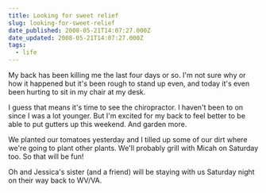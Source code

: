 ```yaml
---
title: Looking for sweet relief
slug: looking-for-sweet-relief
date_published: 2008-05-21T14:07:27.000Z
date_updated: 2008-05-21T14:07:27.000Z
tags:
  - life
---
```


My back has been killing me the last four days or so. I'm not sure why or how it happened but it's been rough to stand up even, and today it's even been hurting to sit in my chair at my desk.

I guess that means it's time to see the chiropractor. I haven't been to on since I was a lot younger. But I'm excited for my back to feel better to be able to put gutters up this weekend. And garden more.

We planted our tomatoes yesterday and I tilled up some of our dirt where we're going to plant other plants. We'll probably grill with Micah on Saturday too. So that will be fun!

Oh and Jessica's sister (and a friend) will be staying with us Saturday night on their way back to WV/VA.
